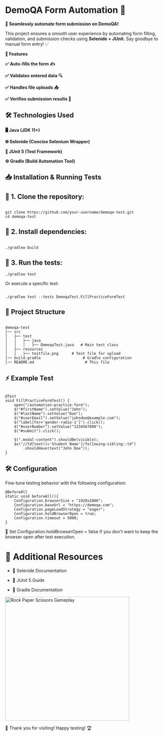  # DemoQA Form Automation 📘



**🚀 Seamlessly automate form submission on DemoQA!**

This project ensures a smooth user experience by automating form filling, validation, and submission checks using **Selenide + JUnit.** Say goodbye to manual form entry! ✅


**🚀 Features**

**✅ Auto-fills the form ✍️**

**✅ Validates entered data 🔍**

**✅ Handles file uploads 📤**

**✅ Verifies submission results 🎯**

## 🛠 Technologies Used

**🖥️ Java (JDK 11+)**

**🌐 Selenide (Concise Selenium Wrapper)**

**🧪 JUnit 5 (Test Framework)**

**⚙️ Gradle (Build Automation Tool)**

## 📥 Installation & Running Tests

## 🔹 1. Clone the repository:

```

git clone https://github.com/your-username/demoqa-test.git
cd demoqa-test

```

## 🔹 2. Install dependencies:

```

./gradlew build

```

## 🔹 3. Run the tests:

```
./gradlew test

```

Or execute a specific test:

```

./gradlew test --tests DemoqaTest.FillPracticeFormTest

```

## 🧪 Project Structure

```

demoqa-test
│── src
│   ├── test
│   │   ├── java
│   │   │   ├── DemoqaTest.java   # Main test class
│   ├── resources
│   │   ├── testfile.png      # Test file for upload
│── build.gradle                   # Gradle configuration
│── README.md                       # This file

```
## ⚡ Example Test

```

@Test
void FillPracticeFormTest() {
    open("/automation-practice-form");
    $("#firstName").setValue("John");
    $("#lastName").setValue("Doe");
    $("#userEmail").setValue("johndoe@example.com");
    $("label[for='gender-radio-1']").click();
    $("#userNumber").setValue("1234567890");
    $("#submit").click();
    
    $(".modal-content").shouldBe(visible);
    $x("//td[text()='Student Name']/following-sibling::td")
        .shouldHave(text("John Doe"));
}

```

## 🛠 Configuration

Fine-tune testing behavior with the following configuration:

```
@BeforeAll
static void beforeAll(){
    Configuration.browserSize = "1920x1080";
    Configuration.baseUrl = "https://demoqa.com";
    Configuration.pageLoadStrategy = "eager";
    Configuration.holdBrowserOpen = true;
    Configuration.timeout = 5000;
}

```

 🛑 Set Configuration.holdBrowserOpen = false if you don't want to keep the browser open after test execution.

# 📌 Additional Resources

- 📖 Selenide Documentation

- 📖 JUnit 5 Guide

- 📖 Gradle Documentation


<img src="https://media3.giphy.com/media/v1.Y2lkPTc5MGI3NjExbGc3dXBvdDJ6OGVhaGhrb2wwNmRrc25zM2VhYjZvMDZqNTVobHIzdCZlcD12MV9pbnRlcm5hbF9naWZfYnlfaWQmY3Q9Zw/po3NDGWuAE33qmWqe3/giphy.gif" alt="Rock Paper Scissors Gameplay" width="400"/>







🎯 Thank you for visiting! Happy testing! 🏆
